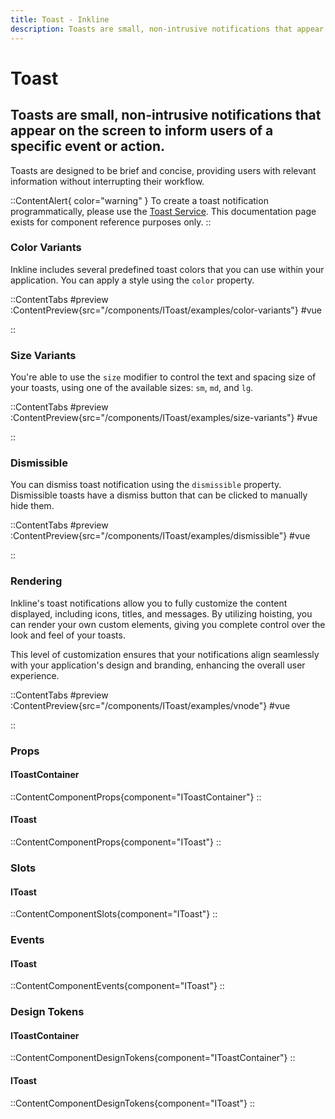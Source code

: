```yaml
---
title: Toast - Inkline
description: Toasts are small, non-intrusive notifications that appear on the screen to inform users of a specific event or action.
---
```


# Toast
## Toasts are small, non-intrusive notifications that appear on the screen to inform users of a specific event or action.

Toasts are designed to be brief and concise, providing users with relevant information without interrupting their workflow.

::ContentAlert{ color="warning" }
To create a toast notification programmatically, please use the [Toast Service](/docs/services/toast). This documentation page exists for component reference purposes only.
::

### Color Variants
Inkline includes several predefined toast colors that you can use within your application. You can apply a style using the `color` property.

::ContentTabs
#preview
:ContentPreview{src="/components/IToast/examples/color-variants"}
#vue
<!-- Autodocs{src="@inkline/inkline/components/IToast/examples/color-variants.raw.vue" lang="vue"} -->
::

### Size Variants
You're able to use the `size` modifier to control the text and spacing size of your toasts, using one of the available sizes: `sm`, `md`, and `lg`.

::ContentTabs
#preview
:ContentPreview{src="/components/IToast/examples/size-variants"}
#vue
<!-- Autodocs{src="@inkline/inkline/components/IToast/examples/size-variants.raw.vue" lang="vue"} -->
::

### Dismissible
You can dismiss toast notification using the `dismissible` property. Dismissible toasts have a dismiss button that can be clicked to manually hide them.

::ContentTabs
#preview
:ContentPreview{src="/components/IToast/examples/dismissible"}
#vue
<!-- Autodocs{src="@inkline/inkline/components/IToast/examples/dismissible.raw.vue" lang="vue"} -->
::

### Rendering
Inkline's toast notifications allow you to fully customize the content displayed, including icons, titles, and messages. By utilizing hoisting, you can render your own custom elements, giving you complete control over the look and feel of your toasts. 

This level of customization ensures that your notifications align seamlessly with your application's design and branding, enhancing the overall user experience.

::ContentTabs
#preview
:ContentPreview{src="/components/IToast/examples/vnode"}
#vue
<!-- Autodocs{src="@inkline/inkline/components/IToast/examples/vnode.raw.vue" lang="vue"} -->
::


### Props
#### IToastContainer
::ContentComponentProps{component="IToastContainer"}
::
#### IToast
::ContentComponentProps{component="IToast"}
::

### Slots
#### IToast
::ContentComponentSlots{component="IToast"}
::

### Events
#### IToast
::ContentComponentEvents{component="IToast"}
::

### Design Tokens
#### IToastContainer
::ContentComponentDesignTokens{component="IToastContainer"}
::
#### IToast
::ContentComponentDesignTokens{component="IToast"}
::

